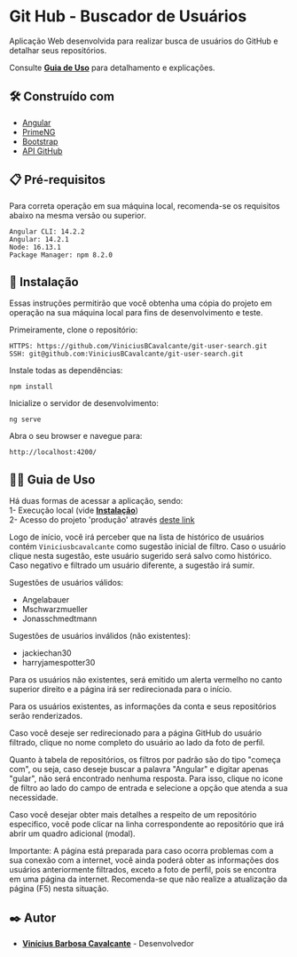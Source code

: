 # Git Hub - Buscador de Usuários

Aplicação Web desenvolvida para realizar busca de usuários do GitHub e detalhar seus repositórios.

Consulte **[Guia de Uso](#-guia-de-uso)** para detalhamento e explicações.

## 🛠️ Construído com

- [Angular](https://angular.io/docs)
- [PrimeNG](https://www.primefaces.org/primeng/setup)
- [Bootstrap](https://getbootstrap.com/docs/5.2/getting-started/introduction/)
- [API GitHub](https://docs.github.com/en/rest)

## 📋 Pré-requisitos

Para correta operação em sua máquina local, recomenda-se os requisitos abaixo na mesma versão ou superior.

```
Angular CLI: 14.2.2
Angular: 14.2.1
Node: 16.13.1
Package Manager: npm 8.2.0
```

## 🔧 Instalação

Essas instruções permitirão que você obtenha uma cópia do projeto em operação na sua máquina local para fins de desenvolvimento e teste.

Primeiramente, clone o repositório:

```
HTTPS: https://github.com/ViniciusBCavalcante/git-user-search.git
SSH: git@github.com:ViniciusBCavalcante/git-user-search.git
```

Instale todas as dependências:

```
npm install
```

Inicialize o servidor de desenvolvimento:

```
ng serve
```

Abra o seu browser e navegue para:

```
http://localhost:4200/
```

## 👨‍🏫 Guia de Uso

Há duas formas de acessar a aplicação, sendo:
</br>
1- Execução local (vide **[Instalação](#-instalação)**)
</br>
2- Acesso do projeto 'produção' através [deste link](https://viniciusbcavalcante.github.io/deploy-git-user-search/user-search)

Logo de início, você irá perceber que na lista de histórico de usuários contém `Viniciusbcavalcante` como sugestão inicial de filtro.
Caso o usuário clique nesta sugestão, este usuário sugerido será salvo como histórico. Caso negativo e filtrado um usuário diferente, a sugestão irá sumir.

Sugestões de usuários válidos:

- Angelabauer
- Mschwarzmueller
- Jonasschmedtmann

Sugestões de usuários inválidos (não existentes):

- jackiechan30
- harryjamespotter30

Para os usuários não existentes, será emitido um alerta vermelho no canto superior direito e a página irá ser redirecionada para o início.

Para os usuários existentes, as informações da conta e seus repositórios serão renderizados.

Caso você deseje ser redirecionado para a página GitHub do usuário filtrado, clique no nome completo do usuário ao lado da foto de perfil.

Quanto à tabela de repositórios, os filtros por padrão são do tipo "começa com", ou seja, caso deseje buscar a palavra "Angular" e digitar apenas "gular", não será encontrado nenhuma resposta. Para isso, clique no icone de filtro ao lado do campo de entrada e selecione a opção que atenda a sua necessidade.

Caso você desejar obter mais detalhes a respeito de um repositório especifico, você pode clicar na linha correspondente ao repositório que irá abrir um quadro adicional (modal).

Importante: A página está preparada para caso ocorra problemas com a sua conexão com a internet, você ainda poderá obter as informações dos usuários anteriormente filtrados, exceto a foto de perfil, pois se encontra em uma página da internet.
Recomenda-se que não realize a atualização da página (F5) nesta situação.

## ✒️ Autor

- [**Vinícius Barbosa Cavalcante**](https://github.com/ViniciusBCavalcante) - Desenvolvedor
